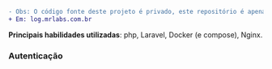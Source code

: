 ```diff
- Obs: O código fonte deste projeto é privado, este repositório é apenas uma demonstração do projeto.
+ Em: log.mrlabs.com.br
```
**Principais habilidades utilizadas**: php, Laravel, Docker (e compose), Nginx.


<h3>Autenticação<h3/>

